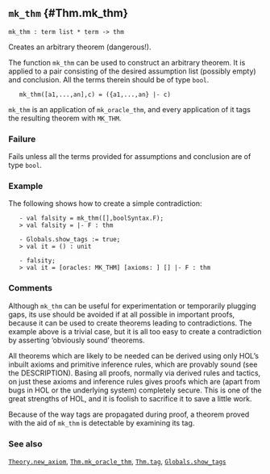 ## `mk_thm` {#Thm.mk_thm}


```
mk_thm : term list * term -> thm
```



Creates an arbitrary theorem (dangerous!).


The function `mk_thm` can be used to construct an arbitrary theorem. It is
applied to a pair consisting of the desired assumption list (possibly empty)
and conclusion. All the terms therein should be of type `bool`.
    
       mk_thm([a1,...,an],c) = ({a1,...,an} |- c)
    
`mk_thm` is an application of `mk_oracle_thm`, and every application
of it tags the resulting theorem with `MK_THM`.

### Failure

Fails unless all the terms provided for assumptions and conclusion
are of type `bool`.

### Example

The following shows how to create a simple contradiction:
    
       - val falsity = mk_thm([],boolSyntax.F);
       > val falsity = |- F : thm
    
       - Globals.show_tags := true;
       > val it = () : unit
    
       - falsity;
       > val it = [oracles: MK_THM] [axioms: ] [] |- F : thm
    



### Comments

Although `mk_thm` can be useful for experimentation or temporarily plugging
gaps, its use should be avoided if at all possible in important proofs, because
it can be used to create theorems leading to contradictions. The example above
is a trivial case, but it is all too easy to create a contradiction by
asserting ‘obviously sound’ theorems.

All theorems which are likely to be needed can be derived using only HOL’s
inbuilt axioms and primitive inference rules, which are provably sound (see
the DESCRIPTION). Basing all proofs, normally via derived rules and tactics, on
just these axioms and inference rules gives proofs which are (apart from bugs
in HOL or the underlying system) completely secure. This is one of the great
strengths of HOL, and it is foolish to sacrifice it to save a little work.

Because of the way tags are propagated during proof, a theorem proved
with the aid of `mk_thm` is detectable by examining its tag.

### See also

[`Theory.new_axiom`](#Theory.new_axiom), [`Thm.mk_oracle_thm`](#Thm.mk_oracle_thm), [`Thm.tag`](#Thm.tag), [`Globals.show_tags`](#Globals.show_tags)

